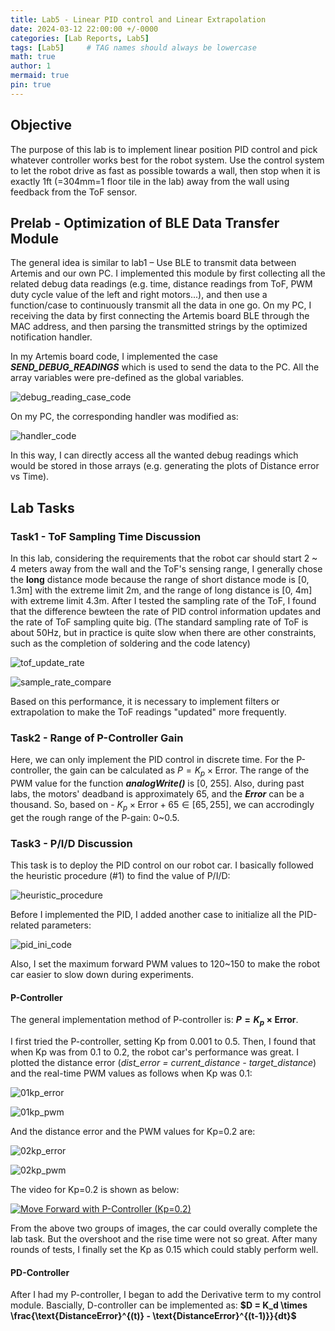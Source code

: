 ```yaml
---
title: Lab5 - Linear PID control and Linear Extrapolation
date: 2024-03-12 22:00:00 +/-0000
categories: [Lab Reports, Lab5]
tags: [Lab5]     # TAG names should always be lowercase
math: true
author: 1
mermaid: true
pin: true
---
```


## Objective

The purpose of this lab is to implement linear position PID control and pick whatever controller works best for the robot system. Use the control system to let the robot drive as fast as possible towards a wall, then stop when it is exactly 1ft (=304mm=1 floor tile in the lab) away from the wall using feedback from the ToF sensor.

## Prelab - Optimization of BLE Data Transfer Module

The general idea is similar to lab1 – Use BLE to transmit data between Artemis and our own PC. I implemented this module by first collecting all the related debug data readings (e.g. time, distance readings from ToF, PWM duty cycle value of the left and right motors...), and then use a function/case to continuously transmit all the data in one go. On my PC, I receiving the data by first connecting the Artemis board BLE through the MAC address, and then parsing the transmitted strings by the optimized notification handler.

In my Artemis board code, I implemented the case ***SEND_DEBUG_READINGS*** which is used to send the data to the PC. All the array variables were pre-defined as the global variables.

![debug_reading_case_code](/assets/images/lab5/debug_reading_case_code.png "debug_reading_case_code")

On my PC, the corresponding handler was modified as:

![handler_code](/assets/images/lab5/handler_code.png "handler_code")

In this way, I can directly access all the wanted debug readings which would be stored in those arrays (e.g. generating the plots of Distance error vs Time).

## Lab Tasks

### Task1 - ToF Sampling Time Discussion

In this lab, considering the requirements that the robot car should start 2 ~ 4 meters away from the wall and the ToF's sensing range, I generally chose the **long** distance mode because the range of short distance mode is [0, 1.3m] with the extreme limit 2m, and the range of long distance is [0, 4m] with extreme limit 4.3m. After I tested the sampling rate of the ToF, I found that the difference bewteen the rate of PID control information updates and the rate of ToF sampling quite big. (The standard sampling rate of ToF is about 50Hz, but in practice is quite slow when there are other constraints, such as the completion of soldering and the code latency)

![tof_update_rate](/assets/images/lab5/tof_update_rate.jpg "tof_update_rate")

![sample_rate_compare](/assets/images/lab5/sample_rate_compare.png "sample_rate_compare")

Based on this performance, it is necessary to implement filters or extrapolation to make the ToF readings "updated" more frequently.

### Task2 - Range of P-Controller Gain

Here, we can only implement the PID control in discrete time. For the P-controller, the gain can be calculated as $P = K_p \times \text{Error}$. The range of the PWM value for the function ***analogWrite()*** is [0, 255]. Also, during past labs, the motors' deadband is approximately 65, and the ***Error*** can be a thousand. So, based on - $K_p \times \text{Error} + 65 \in [65, 255]$, we can accrodingly get the rough range of the P-gain: 0~0.5.

### Task3 - P/I/D Discussion

This task is to deploy the PID control on our robot car. I basically followed the heuristic procedure (#1) to find the value of P/I/D:

![heuristic_procedure](/assets/images/lab5/heuristic_procedure.png "heuristic_procedure")

Before I implemented the PID, I added another case to initialize all the PID-related parameters:

![pid_ini_code](/assets/images/lab5/pid_ini_code.png "pid_ini_code")

Also, I set the maximum forward PWM values to 120~150 to make the robot car easier to slow down during experiments.

#### P-Controller

The general implementation method of P-controller is: **$P = K_p \times \text{Error}$**.

I first tried the P-controller, setting Kp from 0.001 to 0.5. Then, I found that when Kp was from 0.1 to 0.2, the robot car's performance was great. I plotted the distance error (*dist_error = current_distance - target_distance*) and the real-time PWM values as follows when Kp was 0.1:

![01kp_error](/assets/images/lab5/01kp_error.png "01kp_error")

![01kp_pwm](/assets/images/lab5/01kp_pwm.png "01kp_pwm")

And the distance error and the PWM values for Kp=0.2 are:

![02kp_error](/assets/images/lab5/01kp_error.png "02kp_error")

![02kp_pwm](/assets/images/lab5/01kp_pwm.png "02kp_pwm")

The video for Kp=0.2 is shown as below:

[![Move Forward with P-Controller (Kp=0.2)](https://img.youtube.com/vi/EU5GKw_I4Rw/maxresdefault.jpg)](https://www.youtube.com/watch?v=EU5GKw_I4Rw)

From the above two groups of images, the car could overally complete the lab task. But the overshoot and the rise time were not so great. After many rounds of tests, I finally set the Kp as 0.15 which could stably perform well.

#### PD-Controller

After I had my P-controller, I began to add the Derivative term to my control module. Bascially, D-controller can be implemented as: **$D = K_d \times \frac{\text{DistanceError}^{(t)} - \text{DistanceError}^{(t-1)}}{dt}$**


